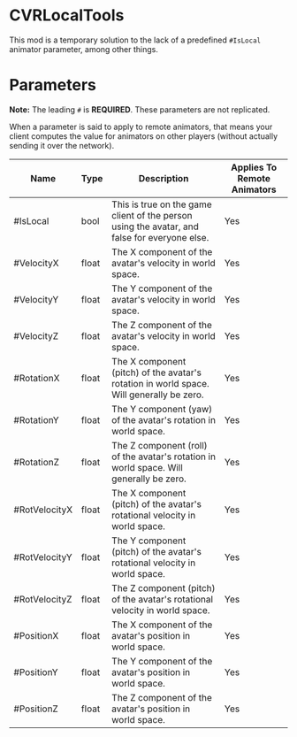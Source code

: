# CVRLocalTools
This mod is a temporary solution to the lack of a predefined `#IsLocal` animator parameter, among other things.

# Parameters

**Note:** The leading `#` is **REQUIRED**. These parameters are not replicated.

When a parameter is said to apply to remote animators, that means your client computes the value for animators on other players (without actually sending it over the network).

| Name          | Type  | Description                                                                                  | Applies To Remote Animators |
|---------------|-------|----------------------------------------------------------------------------------------------|-----------------------------|
| #IsLocal      | bool  | This is true on the game client of the person using the avatar, and false for everyone else. | Yes                         |
| #VelocityX    | float | The X component of the avatar's velocity in world space.                                     | Yes                         |
| #VelocityY    | float | The Y component of the avatar's velocity in world space.                                     | Yes                         |
| #VelocityZ    | float | The Z component of the avatar's velocity in world space.                                     | Yes                         |
| #RotationX    | float | The X component (pitch) of the avatar's rotation in world space. Will generally be zero.     | Yes                         |
| #RotationY    | float | The Y component (yaw) of the avatar's rotation in world space.                               | Yes                         |
| #RotationZ    | float | The Z component (roll) of the avatar's rotation in world space. Will generally be zero.      | Yes                         |
| #RotVelocityX | float | The X component (pitch) of the avatar's rotational velocity in world space.                  | Yes                         |
| #RotVelocityY | float | The Y component (pitch) of the avatar's rotational velocity in world space.                  | Yes                         |
| #RotVelocityZ | float | The Z component (pitch) of the avatar's rotational velocity in world space.                  | Yes                         |
| #PositionX    | float | The X component of the avatar's position in world space.                                     | Yes                         |
| #PositionY    | float | The Y component of the avatar's position in world space.                                     | Yes                         |
| #PositionZ    | float | The Z component of the avatar's position in world space.                                     | Yes                         |